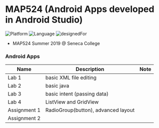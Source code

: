# MAP524 (Android Apps developed in Android Studio)

![Platform](https://img.shields.io/badge/platform-Android-silver.svg)
![Language](https://img.shields.io/badge/language-Java%20and%20XML-orange.svg)
![designedFor](https://img.shields.io/badge/designedFor-Android%20Phone%2C%20Tablet-green.svg)

* MAP524 Summer 2019 @ Seneca College

### Android Apps
|Name|Description|Note|
|----|----|----|
Lab 1|basic XML file editing||
|Lab 2|basic java||
Lab 3|basic intent (passing data)||
|Lab 4|ListView and GridView||
Assignment 1|RadioGroup(button), advanced layout||
Assignment 2 |||
